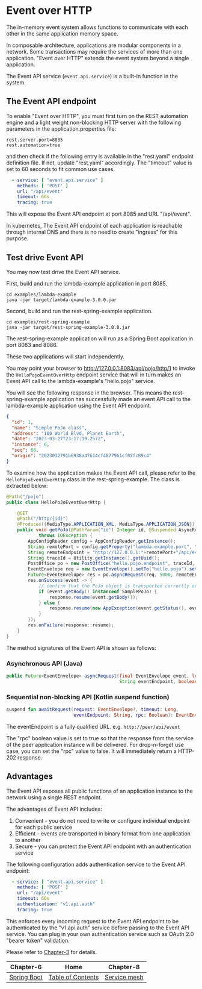 # Event over HTTP

The in-memory event system allows functions to communicate with each other in the same application memory space.

In composable architecture, applications are modular components in a network. Some transactions may require
the services of more than one application. "Event over HTTP" extends the event system beyond a single application.

The Event API service (`event.api.service`) is a built-in function in the system.

## The Event API endpoint

To enable "Event over HTTP", you must first turn on the REST automation engine and a light weight non-blocking 
HTTP server with the following parameters in the application.properties file:

```properties
rest.server.port=8085
rest.automation=true
```

and then check if the following entry is available in the "rest.yaml" endpoint definition file. 
If not, update "rest.yaml" accordingly. The "timeout" value is set to 60 seconds to fit common use cases.

```yaml
  - service: [ "event.api.service" ]
    methods: [ 'POST' ]
    url: "/api/event"
    timeout: 60s
    tracing: true
```

This will expose the Event API endpoint at port 8085 and URL "/api/event". 

In kubernetes, The Event API endpoint of each application is reachable through internal DNS and there is no need
to create "ingress" for this purpose.

## Test drive Event API

You may now test drive the Event API service.

First, build and run the lambda-example application in port 8085.

```shell
cd examples/lambda-example
java -jar target/lambda-example-3.0.0.jar
```

Second, build and run the rest-spring-example application.

```shell
cd examples/rest-spring-example
java -jar target/rest-spring-example-3.0.0.jar
```

The rest-spring-example application will run as a Spring Boot application in port 8083 and 8086.

These two applications will start independently.

You may point your browser to http://127.0.0.1:8083/api/pojo/http/1 to invoke the `HelloPojoEventOverHttp` 
endpoint service that will in turn makes an Event API call to the lambda-example's "hello.pojo" service.

You will see the following response in the browser. This means the rest-spring-example application has successfully
made an event API call to the lambda-example application using the Event API endpoint.

```json
{
  "id": 1,
  "name": "Simple PoJo class",
  "address": "100 World Blvd, Planet Earth",
  "date": "2023-03-27T23:17:19.257Z",
  "instance": 6,
  "seq": 66,
  "origin": "2023032791b6938a47614cf48779b1cf02fc89c4"
}
```

To examine how the application makes the Event API call, please refer to the `HelloPojoEventOverHttp` class
in the rest-spring-example. The class is extracted below:

```java
@Path("/pojo")
public class HelloPoJoEventOverHttp {

    @GET
    @Path("/http/{id}")
    @Produces({MediaType.APPLICATION_XML, MediaType.APPLICATION_JSON})
    public void getPoJo(@PathParam("id") Integer id, @Suspended AsyncResponse response) 
            throws IOException {
        AppConfigReader config = AppConfigReader.getInstance();
        String remotePort = config.getProperty("lambda.example.port", "8085");
        String remoteEndpoint = "http://127.0.0.1:"+remotePort+"/api/event";
        String traceId = Utility.getInstance().getUuid();
        PostOffice po = new PostOffice("hello.pojo.endpoint", traceId, "GET /api/pojo/http");
        EventEnvelope req = new EventEnvelope().setTo("hello.pojo").setHeader("id", id);
        Future<EventEnvelope> res = po.asyncRequest(req, 5000, remoteEndpoint, true);
        res.onSuccess(event -> {
            // confirm that the PoJo object is transported correctly over the event stream system
            if (event.getBody() instanceof SamplePoJo) {
                response.resume(event.getBody());
            } else {
                response.resume(new AppException(event.getStatus(), event.getError()));
            }
        });
        res.onFailure(response::resume);
    }
}
```

The method signatures of the Event API is shown as follows:

### Asynchronous API (Java)

```java
public Future<EventEnvelope> asyncRequest(final EventEnvelope event, long timeout,
                                          String eventEndpoint, boolean rpc) throws IOException;
```

### Sequential non-blocking API (Kotlin suspend function)

```kotlin
suspend fun awaitRequest(request: EventEnvelope?, timeout: Long, 
                         eventEndpoint: String, rpc: Boolean): EventEnvelope
```

The eventEndpoint is a fully qualified URL. e.g. `http://peer/api/event`

The "rpc" boolean value is set to true so that the response from the service of the peer application instance 
will be delivered. For drop-n-forget use case, you can set the "rpc" value to false. It will immediately return
a HTTP-202 response.

## Advantages

The Event API exposes all public functions of an application instance to the network using a single REST endpoint.

The advantages of Event API includes:

1. Convenient - you do not need to write or configure individual endpoint for each public service
2. Efficient - events are transported in binary format from one application to another
3. Secure - you can protect the Event API endpoint with an authentication service

The following configuration adds authentication service to the Event API endpoint:
```yaml
  - service: [ "event.api.service" ]
    methods: [ 'POST' ]
    url: "/api/event"
    timeout: 60s
    authentication: "v1.api.auth"
    tracing: true
```

This enforces every incoming request to the Event API endpoint to be authenticated by the "v1.api.auth" service
before passing to the Event API service. You can plug in your own authentication service such as OAuth 2.0 
"bearer token" validation.

Please refer to [Chapter-3](CHAPTER-3.md) for details.
<br/>

|          Chapter-6          |                   Home                    |          Chapter-8           |
|:---------------------------:|:-----------------------------------------:|:----------------------------:|
| [Spring Boot](CHAPTER-6.md) | [Table of Contents](TABLE-OF-CONTENTS.md) | [Service mesh](CHAPTER-8.md) |
